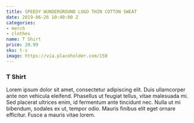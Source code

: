```yaml
---
title: SPEEDY WUNDERGROUND LOGO THIN COTTON SWEAT
date: 2019-06-26 10:40:00 Z
categories:
- merch
- clothes
name: T Shirt
price: 20.99
sku: t-s
image: https://via.placeholder.com/150
---
```


### T Shirt
Lorem ipsum dolor sit amet, consectetur adipiscing elit. Duis ullamcorper ante non vehicula eleifend.
Phasellus ut feugiat tellus, vitae malesuada mi. Sed placerat ultrices enim, id fermentum ante tincidunt nec.
Nulla ut mi bibendum, sodales ex ut, tempor odio. Mauris finibus elit eget ornare efficitur. Fusce a mauris vitae lorem.